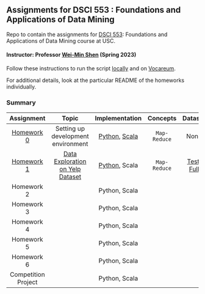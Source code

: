 ## Assignments for DSCI 553 : Foundations and Applications of Data Mining ##
Repo to contain the assignments for [DSCI 553](https://web-app.usc.edu/soc/syllabus/20223/32440.pdf): Foundations and Applications of Data Mining course at USC.

#### Instructor: Professor [Wei-Min Shen](https://viterbi-web.usc.edu/~wmshen/) (Spring 2023)

Follow these instructions to run the script [locally](homework-assignment-0/README.md#to-run-the-files-locally-perform-the-following-steps) and on [Vocareum](homework-assignment-0/README.md#to-run-the-programs-on-vocareum-terminal-the-following-steps-are-needed).

For additional details, look at the particular README of the homeworks individually.

### Summary ###

|             Assignment              |                                            Topic                                             |                                                     Implementation                                                      |     Concepts     |                                                              Dataset                                                               |
|:-----------------------------------:|:--------------------------------------------------------------------------------------------:|:-----------------------------------------------------------------------------------------------------------------------:|:----------------:|:----------------------------------------------------------------------------------------------------------------------------------:|
| [Homework 0](homework-assignment-0) |                           Setting up development <br/> environment                           | [Python](homework-assignment-0/word_count.py), [Scala](homework-assignment-0/scala-hw-0/src/main/scala/WordCount.scala) | ```Map-Reduce``` |                                                                None                                                                | 
| [Homework 1](homework-assignment-1) | [Data Exploration<br/>on Yelp Dataset](homework-assignment-1/Homework%201%20Description.pdf) |                                      [Python](homework-assignment-1/python), Scala                                      | ```Map-Reduce``` | [Test](https://drive.google.com/drive/folders/1JlRztnGk5LLD8xYvj6Dp5RgG45YGUNuD?usp=sharing), [Full](https://www.yelp.com/dataset) |
|             Homework 2              |                                                                                              |                                                      Python, Scala                                                      |                  |                                                                                                                                    |
|             Homework 3              |                                                                                              |                                                      Python, Scala                                                      |                  |                                                                                                                                    |
|             Homework 4              |                                                                                              |                                                      Python, Scala                                                      |                  |                                                                                                                                    |
|             Homework 5              |                                                                                              |                                                      Python, Scala                                                      |                  |                                                                                                                                    |
|             Homework 6              |                                                                                              |                                                      Python, Scala                                                      |                  |                                                                                                                                    |
|         Competition Project         |                                                                                              |                                                      Python, Scala                                                      |                  |                                                                                                                                    |


